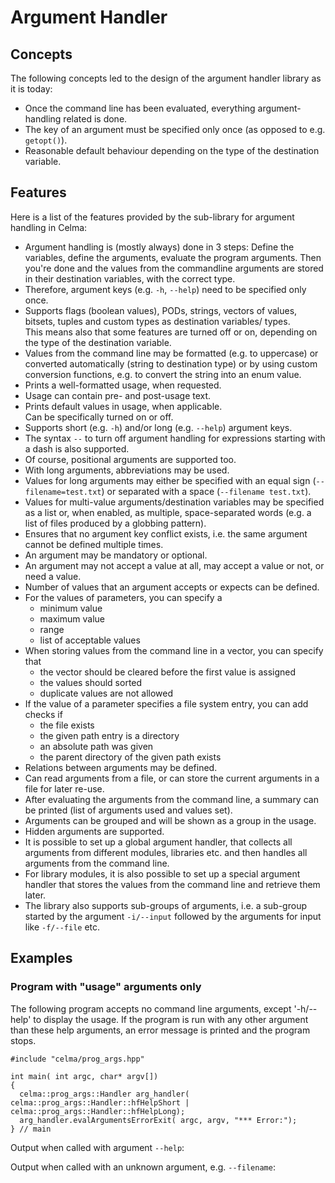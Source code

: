 # Argument Handler

## Concepts

The following concepts led to the design of the argument handler library as it is today:

- Once the command line has been evaluated, everything argument-handling related is done.
- The key of an argument must be specified only once (as opposed to e.g. `getopt()`).
- Reasonable default behaviour depending on the type of the destination variable.

## Features

Here is a list of the features provided by the sub-library for argument handling in Celma:

- Argument handling is (mostly always) done in 3 steps: Define the variables, define the arguments, evaluate the program arguments. Then you're done and the values from the commandline arguments are stored in their destination variables, with the correct type.
- Therefore, argument keys (e.g. `-h`, `--help`) need to be specified only once.
- Supports flags (boolean values), PODs, strings, vectors of values, bitsets, tuples and custom types as destination variables/
  types.<br>
  This means also that some features are turned off or on, depending on the type of the destination variable.
- Values from the command line may be formatted (e.g. to uppercase) or converted automatically (string to destination type) or by
  using custom conversion functions, e.g. to convert the string into an enum value.
- Prints a well-formatted usage, when requested.
- Usage can contain pre- and post-usage text.
- Prints default values in usage, when applicable.<br>
  Can be specifically turned on or off.
- Supports short (e.g. `-h`) and/or long (e.g. `--help`) argument keys.
- The syntax `--` to turn off argument handling for expressions starting with a dash is also supported.
- Of course, positional arguments are supported too.
- With long arguments, abbreviations may be used.
- Values for long arguments may either be specified with an equal sign (`--filename=test.txt`) or separated with a space (`--filename test.txt`).
- Values for multi-value arguments/destination variables may be specified as a list or, when enabled, as multiple, space-separated
  words (e.g. a list of files produced by a globbing pattern).
- Ensures that no argument key conflict exists, i.e. the same argument cannot be defined multiple times.
- An argument may be mandatory or optional.
- An argument may not accept a value at all, may accept a value or not, or need a value.
- Number of values that an argument accepts or expects can be defined.
- For the values of parameters, you can specify a
  - minimum value
  - maximum value
  - range
  - list of acceptable values
- When storing values from the command line in a vector, you can specify that
  - the vector should be cleared before the first value is assigned
  - the values should sorted
  - duplicate values are not allowed
- If the value of a parameter specifies a file system entry, you can add checks if
  - the file exists
  - the given path entry is a directory
  - an absolute path was given
  - the parent directory of the given path exists
- Relations between arguments may be defined.
- Can read arguments from a file, or can store the current arguments in a file for later re-use.
- After evaluating the arguments from the command line, a summary can be printed (list of arguments used and values set).
- Arguments can be grouped and will be shown as a group in the usage.
- Hidden arguments are supported.
- It is possible to set up a global argument handler, that collects all arguments from different modules, libraries etc. and then
  handles all arguments from the command line.
- For library modules, it is also possible to set up a special argument handler that stores the values from the command line and
  retrieve them later.
- The library also supports sub-groups of arguments, i.e. a sub-group started by the argument `-i/--input` followed by the arguments
  for input like `-f/--file` etc. 

## Examples

### Program with "usage" arguments only

The following program accepts no command line arguments, except '-h/--help' to display the usage.
If the program is run with any other argument than these help arguments, an error message is printed and the program stops.

    #include "celma/prog_args.hpp"
    
    int main( int argc, char* argv[])
    {
      celma::prog_args::Handler arg_handler( celma::prog_args::Handler::hfHelpShort | celma::prog_args::Handler::hfHelpLong);
      arg_handler.evalArgumentsErrorExit( argc, argv, "*** Error:");
    } // main

Output when called with argument `--help`:

Output when called with an unknown argument, e.g. `--filename`:
